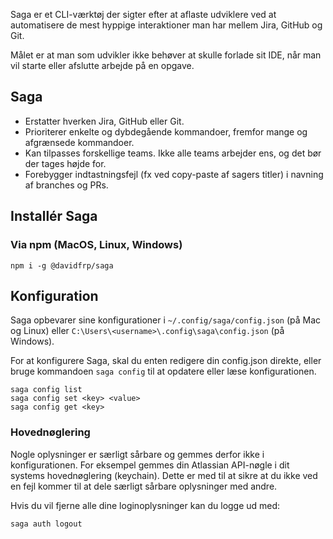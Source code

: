 Saga er et CLI-værktøj der sigter efter at aflaste udviklere ved at automatisere de mest hyppige interaktioner man har mellem Jira, GitHub og Git.

Målet er at man som udvikler ikke behøver at skulle forlade sit IDE, når man vil starte eller afslutte arbejde på en opgave.

<!-- ![screen capture of saga issue start]() -->

## Saga

- Erstatter hverken Jira, GitHub eller Git.
- Prioriterer enkelte og dybdegående kommandoer, fremfor mange og afgrænsede kommandoer.
- Kan tilpasses forskellige teams. Ikke alle teams arbejder ens, og det bør der tages højde for.
- Forebygger indtastningsfejl (fx ved copy-paste af sagers titler) i navning af branches og PRs.

## Installér Saga

<!--
### Via Homebrew (MacOS)

[Installér Homebrew](https://brew.sh/) og kør:

```sh-session
$ brew tap davidfrp/saga && brew install saga
``` -->

### Via npm (MacOS, Linux, Windows)

<!-- Saga er bygget med Node.js og kan installeres via npm. Du skal allerede have node og npm installeret.
Vær opmærksom på, at du via denne installationsmetode benytter dit systems version af Node.js, som kan være en anden version end den, som Saga er bygget med.

Denne metode kan være nyttig, hvis du vil have fin kontrol over CLI-opdateringer, f.eks. i et testet script. -->

```sh-session
npm i -g @davidfrp/saga
```

## Konfiguration

Saga opbevarer sine konfigurationer i `~/.config/saga/config.json` (på Mac og Linux) eller `C:\Users\<username>\.config\saga\config.json` (på Windows).

For at konfigurere Saga, skal du enten redigere din config.json direkte, eller bruge kommandoen `saga config` til at opdatere eller læse konfigurationen.

```sh-session
saga config list
saga config set <key> <value>
saga config get <key>
```

### Hovednøglering

Nogle oplysninger er særligt sårbare og gemmes derfor ikke i konfigurationen. For eksempel gemmes din Atlassian API-nøgle i dit systems hovednøglering (keychain). Dette er med til at sikre at du ikke ved en fejl kommer til at dele særligt sårbare oplysninger med andre.

Hvis du vil fjerne alle dine loginoplysninger kan du logge ud med:

```sh-session
saga auth logout
```
